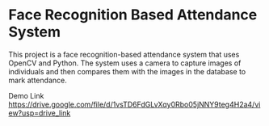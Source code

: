 # Face Recognition Based Attendance System

This project is a face recognition-based attendance system that uses OpenCV and Python. The system uses a camera to capture images of individuals and then compares them with the images in the database to mark attendance.

Demo Link https://drive.google.com/file/d/1vsTD6FdGLvXqy0Rbo05jNNY9teg4H2a4/view?usp=drive_link

